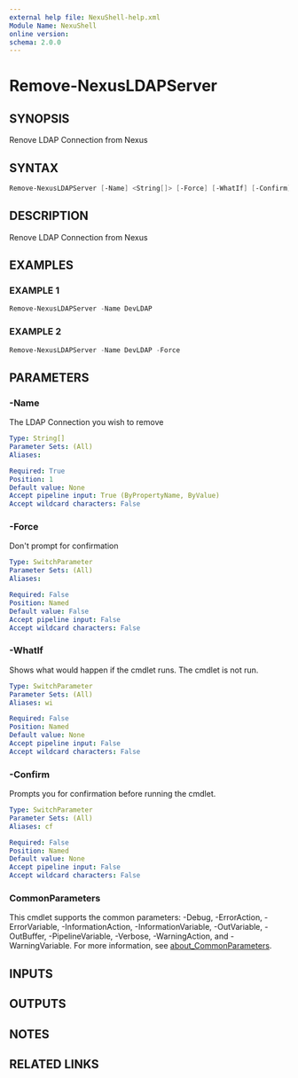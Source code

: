 ```yaml
---
external help file: NexuShell-help.xml
Module Name: NexuShell
online version:
schema: 2.0.0
---
```


# Remove-NexusLDAPServer

## SYNOPSIS

Renove LDAP Connection from Nexus

## SYNTAX

```powershell
Remove-NexusLDAPServer [-Name] <String[]> [-Force] [-WhatIf] [-Confirm] [<CommonParameters>]
```

## DESCRIPTION

Renove LDAP Connection from Nexus

## EXAMPLES

### EXAMPLE 1

```powershell
Remove-NexusLDAPServer -Name DevLDAP
```

### EXAMPLE 2

```powershell
Remove-NexusLDAPServer -Name DevLDAP -Force
```

## PARAMETERS

### -Name

The LDAP Connection you wish to remove

```yaml
Type: String[]
Parameter Sets: (All)
Aliases:

Required: True
Position: 1
Default value: None
Accept pipeline input: True (ByPropertyName, ByValue)
Accept wildcard characters: False
```

### -Force

Don't prompt for confirmation

```yaml
Type: SwitchParameter
Parameter Sets: (All)
Aliases:

Required: False
Position: Named
Default value: False
Accept pipeline input: False
Accept wildcard characters: False
```

### -WhatIf

Shows what would happen if the cmdlet runs.
The cmdlet is not run.

```yaml
Type: SwitchParameter
Parameter Sets: (All)
Aliases: wi

Required: False
Position: Named
Default value: None
Accept pipeline input: False
Accept wildcard characters: False
```

### -Confirm

Prompts you for confirmation before running the cmdlet.

```yaml
Type: SwitchParameter
Parameter Sets: (All)
Aliases: cf

Required: False
Position: Named
Default value: None
Accept pipeline input: False
Accept wildcard characters: False
```

### CommonParameters

This cmdlet supports the common parameters: -Debug, -ErrorAction, -ErrorVariable, -InformationAction, -InformationVariable, -OutVariable, -OutBuffer, -PipelineVariable, -Verbose, -WarningAction, and -WarningVariable. For more information, see [about_CommonParameters](http://go.microsoft.com/fwlink/?LinkID=113216).

## INPUTS

## OUTPUTS

## NOTES

## RELATED LINKS
